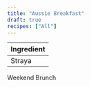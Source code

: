 ```yaml
---
title: "Aussie Breakfast"
draft: true
recipes: ["All"]
---
```

| Ingredient  | 
| ----- | 
| Straya |

Weekend Brunch